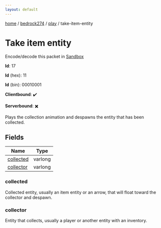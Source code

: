 ```yaml
---
layout: default
---
```


[home](/)  /  [bedrock274](/protocol/bedrock274)  /  [play](/protocol/bedrock274/play)  /  take-item-entity

# Take item entity

Encode/decode this packet in [Sandbox](../../../sandbox/bedrock274#Play.TakeItemEntity)

**Id**: 17

**Id** (hex): 11

**Id** (bin): 00010001

**Clientbound**: ✔️

**Serverbound**: ✖️

Plays the collection animation and despawns the entity that has been collected.

## Fields

Name | Type
---|---
[collected](#collected) | varlong
[collector](#collector) | varlong

### collected

Collected entity, usually an item entity or an arrow, that will float toward the collector and despawn.

### collector

Entity that collects, usually a player or another entity with an inventory.
